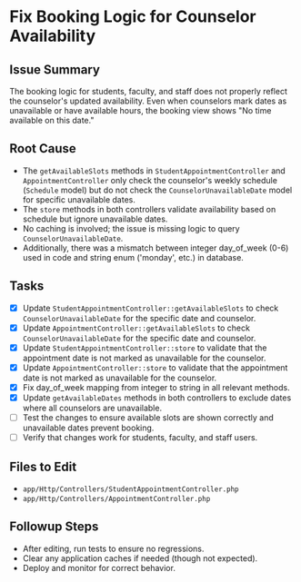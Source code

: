 # Fix Booking Logic for Counselor Availability

## Issue Summary
The booking logic for students, faculty, and staff does not properly reflect the counselor's updated availability. Even when counselors mark dates as unavailable or have available hours, the booking view shows "No time available on this date."

## Root Cause
- The `getAvailableSlots` methods in `StudentAppointmentController` and `AppointmentController` only check the counselor's weekly schedule (`Schedule` model) but do not check the `CounselorUnavailableDate` model for specific unavailable dates.
- The `store` methods in both controllers validate availability based on schedule but ignore unavailable dates.
- No caching is involved; the issue is missing logic to query `CounselorUnavailableDate`.
- Additionally, there was a mismatch between integer day_of_week (0-6) used in code and string enum ('monday', etc.) in database.

## Tasks
- [x] Update `StudentAppointmentController::getAvailableSlots` to check `CounselorUnavailableDate` for the specific date and counselor.
- [x] Update `AppointmentController::getAvailableSlots` to check `CounselorUnavailableDate` for the specific date and counselor.
- [x] Update `StudentAppointmentController::store` to validate that the appointment date is not marked as unavailable for the counselor.
- [x] Update `AppointmentController::store` to validate that the appointment date is not marked as unavailable for the counselor.
- [x] Fix day_of_week mapping from integer to string in all relevant methods.
- [x] Update `getAvailableDates` methods in both controllers to exclude dates where all counselors are unavailable.
- [ ] Test the changes to ensure available slots are shown correctly and unavailable dates prevent booking.
- [ ] Verify that changes work for students, faculty, and staff users.

## Files to Edit
- `app/Http/Controllers/StudentAppointmentController.php`
- `app/Http/Controllers/AppointmentController.php`

## Followup Steps
- After editing, run tests to ensure no regressions.
- Clear any application caches if needed (though not expected).
- Deploy and monitor for correct behavior.
